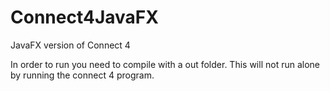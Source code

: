 # Connect4JavaFX
JavaFX version of Connect 4

In order to run you need to compile with a out folder. This will not run alone by running the connect 4 program.
